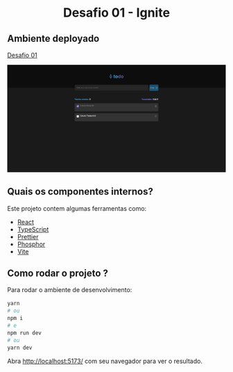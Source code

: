 <h1 align="center">
  Desafio 01 - Ignite
</h1>

## Ambiente deployado
[Desafio 01](https://desafio-01-react-ts.vercel.app/)

![demo](https://raw.githubusercontent.com/alisson-amaral-silva/desafio-01-react-ts/main/public/img/todo.png)


## Quais os componentes internos?

Este projeto contem algumas ferramentas como:

- [React](https://reactjs.org/)
- [TypeScript](https://www.typescriptlang.org/)
- [Prettier](https://prettier.io/)
- [Phosphor](https://phosphoricons.com/)
- [Vite](https://vitejs.dev/)

## Como rodar o projeto ?

Para rodar o ambiente de desenvolvimento:

```bash
yarn
# ou
npm i
# e
npm run dev
# ou
yarn dev
```

Abra [http://localhost:5173/](http://localhost:5173) com seu navegador para ver o resultado.
